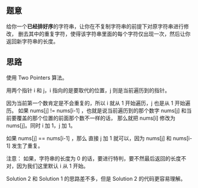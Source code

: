 ## 题意
   给你一个**已经排好序**的字符串，让你在不复制字符串的前提下对原字符串进行修改，
   删去其中的重复字符，使得该字符串里面的每个字符仅出现一次，然后让你返回新字符串的长度。
   
## 思路
   使用 Two Pointers 算法。
   
   用两个指针 i 和 j，i 指向的是要取代的位置，j 则是当前遍历到的指针。
   
   因为当前第一个数肯定是不会重复的，所以 i 就从 1 开始遍历，j 也是从 1 开始遍历。
   如果 nums[j] != nums[i-1] ，也就是说当前遍历到的那个数字 nums[j] 和当前要覆盖的那个位置的前面那个数不一样的话，
   那么就把 nums[i] 修改为 nums[j]。同时 i 加 1，j 加 1。
   
   如果 nums[j] == nums[i-1] ，那么 直接 j 加 1 就可以，因为 nums[j] 和 nums[i-1] 发生了重复。
   
   注意： 如果，字符串的长度为 0 的话，要进行特判，要不然最后返回的长度不对，因为我们这里默认 i 从 1 开始。
   
   Solution 2 和 Solution 1 的思路差不多，但是 Solution 2 的代码更容易理解。
